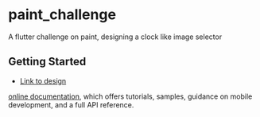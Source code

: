 # paint_challenge

A flutter challenge on paint, designing a clock like image selector

## Getting Started

- [Link to design](https://dribbble.com/shots/4706565-Smart-device-application/attachments/1061584?mode=media)

[online documentation](https://flutter.dev/docs), which offers tutorials,
samples, guidance on mobile development, and a full API reference.
